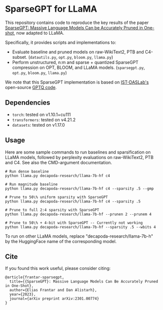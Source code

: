 # SparseGPT for LLaMA

This repository contains code to reproduce the key results of the paper [SparseGPT: Massive Language Models Can be Accurately Pruned in One-shot](https://arxiv.org/abs/2301.00774), now adapted to LLaMA.

Specifically, it provides scripts and implementations to:

* Evaluate baseline and pruned models on raw-WikiText2, PTB and C4-subset. (`datautils.py`, `opt.py`, `bloom.py`, `llama.py`) 
* Perform unstructured, n:m and sparse + quantized SparseGPT compression on OPT, BLOOM, and LLaMA models. (`sparsegpt.py`, `opt.py`, `bloom.py`, `llama.py`)

We note that this SparseGPT implementation is based on [IST-DASLab's](https://github.com/IST-DASLab) open-source [GPTQ code](https://github.com/IST-DASLab/gptq). 

## Dependencies

* `torch`: tested on v1.10.1+cu111
* `transformers`: tested on v4.21.2
* `datasets`: tested on v1.17.0

## Usage

Here are some sample commands to run baselines and sparsification on LLaMA models, followed by perplexity evaluations on raw-WikiText2, PTB and C4.
See also the CMD-argument documentation.

```
# Run dense baseline
python llama.py decapoda-research/llama-7b-hf c4

# Run magnitude baseline
python llama.py decapoda-research/llama-7b-hf c4 --sparsity .5 --gmp

# Prune to 50\% uniform sparsity with SparseGPT
python llama.py decapoda-research/llama-7b-hf c4 --sparsity .5

# Prune to full 2:4 sparsity with SparseGPT
python llama.py decapoda-research/llama-7b-hf --prunen 2 --prunem 4

# Prune to 50\% + 4-bit with SparseGPT -- Currently not working
python llama.py decapoda-research/llama-7b-hf --sparsity .5 --wbits 4
```

To run on other LLaMA models, replace "decapoda-research/llama-7b-h" by the HuggingFace name of the corresponding model.


## Cite

If you found this work useful, please consider citing:

```
@article{frantar-sparsegpt,
  title={{SparseGPT}: Massive Language Models Can Be Accurately Pruned in One-Shot}, 
  author={Elias Frantar and Dan Alistarh},
  year={2023},
  journal={arXiv preprint arXiv:2301.00774}
}
```
